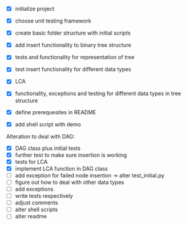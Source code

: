 - [x] initialize project
- [x] choose unit testing framework
- [x] create basic folder structure with initial scripts
- [x] add insert functionality to binary tree structure
- [x] tests and functionality for representation of tree
- [x] test insert functionality for different data types
- [x] LCA
- [x] functionality, exceptions and testing for different data types in tree structure
- [x] define prerequesites in README
- [x] add shell script with demo 


Alteration to deal with DAG:
- [x] DAG class plus initial tests
- [x] further test to make sure insertion is working
- [x] tests for LCA
- [x] implement LCA function in DAG class
- [ ] add exception for failed node insertion -> alter test_initial.py
- [ ] figure out how to deal with other data types
- [ ] add exceptions
- [ ] write tests respectively
- [ ] adjust comments
- [ ] alter shell scripts
- [ ] alter readme

